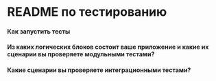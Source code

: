 # README по тестированию

#### Как запустить тесты

#### Из каких логических блоков состоит ваше приложение и какие их сценарии вы проверяете модульными тестами?

#### Какие сценарии вы проверяете интеграционными тестами?
